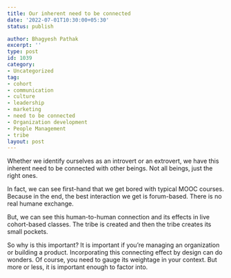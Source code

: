 ```yaml
---
title: Our inherent need to be connected
date: '2022-07-01T10:30:00+05:30'
status: publish

author: Bhagyesh Pathak
excerpt: ''
type: post
id: 1039
category:
- Uncategorized
tag:
- cohort
- communication
- culture
- leadership
- marketing
- need to be connected
- Organization development
- People Management
- tribe
layout: post
---
```


Whether we identify ourselves as an introvert or an extrovert, we have this inherent need to be connected with other beings. Not all beings, just the right ones.

In fact, we can see first-hand that we get bored with typical MOOC courses. Because in the end, the best interaction we get is forum-based. There is no real humane exchange.

But, we can see this human-to-human connection and its effects in live cohort-based classes. The tribe is created and then the tribe creates its small pockets.

So why is this important? It is important if you’re managing an organization or building a product. Incorporating this connecting effect by design can do wonders. Of course, you need to gauge its weightage in your context. But more or less, it is important enough to factor into.